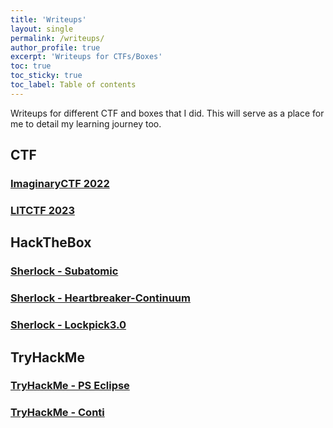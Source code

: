 ```yaml
---
title: 'Writeups'
layout: single
permalink: /writeups/
author_profile: true
excerpt: 'Writeups for CTFs/Boxes'
toc: true
toc_sticky: true
toc_label: Table of contents
---
```


Writeups for different CTF and boxes that I did. This will serve as a place for me to detail my learning journey too.

## CTF

### [ImaginaryCTF 2022](/writeups/imaginaryctf2022)
### [LITCTF 2023](/writeups/litctf2023)

## HackTheBox

### [Sherlock - Subatomic](/writeups/sherlockSubatomic)
### [Sherlock - Heartbreaker-Continuum](/writeups/sherlockHeartbreaker)
### [Sherlock - Lockpick3.0](/writeups/sherlockLockpick3)

## TryHackMe

### [TryHackMe - PS Eclipse](/writeups/thmPSEclipse)
### [TryHackMe - Conti](/writeups/thmconti)